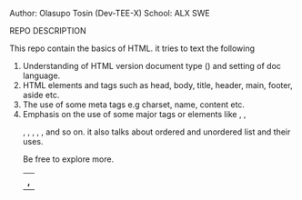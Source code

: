 Author: Olasupo Tosin (Dev-TEE-X)
School: ALX SWE

REPO DESCRIPTION

This repo contain the basics of HTML.
it tries to text the following

1. Understanding of HTML version document type (<!DOCTYPE html>) and setting of doc language.
2. HTML elements and tags such as head, body, title, header, main, footer, aside etc.
3. The use of some meta tags e.g charset, name, content etc.
4. Emphasis on the use of some major tags or elements like <a>, <img>, <p>, <table>, <thead>, <tbody>, <th>, <tr>, and so on.
it also talks about ordered and unordered list and their uses.

Be free to explore more.
